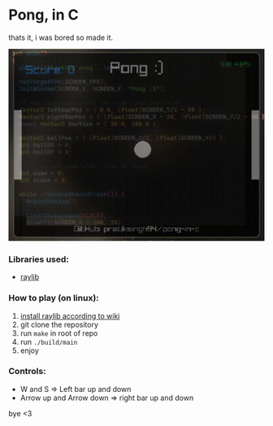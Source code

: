 # Pong, in C 
thats it, i was bored so made it.

![gif](./assets/pong.gif)

### Libraries used:
- [raylib](https://github.com/raysan5/raylib)

### How to play (on linux):
1. [install raylib according to wiki](https://github.com/raysan5/raylib/wiki/Working-on-GNU-Linux)
2. git clone the repository
3. run `make` in root of repo
4. run `./build/main`
5. enjoy

### Controls:
- W and S => Left bar up and down
- Arrow up and Arrow down => right bar up and down

bye <3
